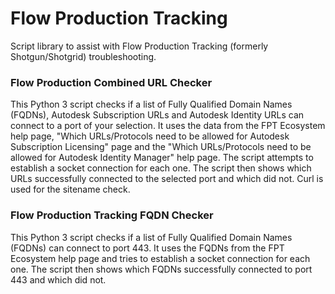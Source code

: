 # Flow Production Tracking
Script library to assist with Flow Production Tracking (formerly Shotgun/Shotgrid) troubleshooting.

### Flow Production Combined URL Checker
This Python 3 script checks if a list of Fully Qualified Domain Names (FQDNs), Autodesk Subscription URLs and Autodesk Identity URLs can connect to a port of your selection. It uses the data from the FPT Ecosystem help page, "Which URLs/Protocols need to be allowed for Autodesk Subscription Licensing" page and the "Which URLs/Protocols need to be allowed for Autodesk Identity Manager" help page.  The script attempts to establish a socket connection for each one. The script then shows which URLs successfully connected to the selected port and which did not.  Curl is used for the sitename check.

### Flow Production Tracking FQDN Checker
This Python 3 script checks if a list of Fully Qualified Domain Names (FQDNs) can connect to port 443. It uses the FQDNs from the FPT Ecosystem help page and tries to establish a socket connection for each one. The script then shows which FQDNs successfully connected to port 443 and which did not.
